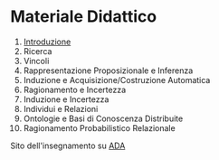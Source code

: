 # Materiale Didattico

1. [Introduzione](IC-intro.pdf)
2. Ricerca
3. Vincoli 
4. Rappresentazione Proposizionale e Inferenza
5. Induzione e Acquisizione/Costruzione Automatica
6. Ragionamento e Incertezza
7. Induzione e Incertezza
8. Individui e Relazioni
9. Ontologie e Basi di Conoscenza Distribuite
10. Ragionamento Probabilistico Relazionale

Sito dell'insegnamento su [ADA](https://elearning.di.uniba.it/course/view.php?id=452)
